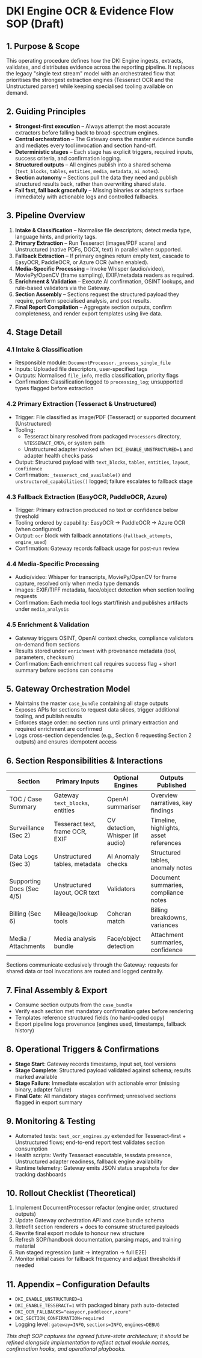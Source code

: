 ﻿# DKI Engine OCR & Evidence Flow SOP (Draft)

## 1. Purpose & Scope
This operating procedure defines how the DKI Engine ingests, extracts, validates, and distributes evidence across the reporting pipeline. It replaces the legacy "single text stream" model with an orchestrated flow that prioritises the strongest extraction engines (Tesseract OCR and the Unstructured parser) while keeping specialised tooling available on demand.

## 2. Guiding Principles
- **Strongest-first execution** – Always attempt the most accurate extractors before falling back to broad-spectrum engines.
- **Central orchestration** – The Gateway owns the master evidence bundle and mediates every tool invocation and section hand-off.
- **Deterministic stages** – Each stage has explicit triggers, required inputs, success criteria, and confirmation logging.
- **Structured outputs** – All engines publish into a shared schema (`text_blocks`, `tables`, `entities`, `media`, `metadata`, `ai_notes`).
- **Section autonomy** – Sections pull the data they need and publish structured results back, rather than overwriting shared state.
- **Fail fast, fall back gracefully** – Missing binaries or adapters surface immediately with actionable logs and controlled fallbacks.

## 3. Pipeline Overview
1. **Intake & Classification** – Normalise file descriptors; detect media type, language hints, and priority tags.
2. **Primary Extraction** – Run Tesseract (images/PDF scans) and Unstructured (native PDFs, DOCX, text) in parallel when supported.
3. **Fallback Extraction** – If primary engines return empty text, cascade to EasyOCR, PaddleOCR, or Azure OCR (when enabled).
4. **Media-Specific Processing** – Invoke Whisper (audio/video), MoviePy/OpenCV (frame sampling), EXIF/metadata readers as required.
5. **Enrichment & Validation** – Execute AI confirmation, OSINT lookups, and rule-based validators via the Gateway.
6. **Section Assembly** – Sections request the structured payload they require, perform specialised analysis, and post results.
7. **Final Report Compilation** – Aggregate section outputs, confirm completeness, and render export templates using live data.

## 4. Stage Detail
### 4.1 Intake & Classification
- Responsible module: `DocumentProcessor._process_single_file`
- Inputs: Uploaded file descriptors, user-specified tags
- Outputs: Normalised `file_info`, media classification, priority flags
- Confirmation: Classification logged to `processing_log`; unsupported types flagged before extraction

### 4.2 Primary Extraction (Tesseract & Unstructured)
- Trigger: File classified as image/PDF (Tesseract) or supported document (Unstructured)
- Tooling:
  - Tesseract binary resolved from packaged `Processors` directory, `%TESSERACT_CMD%`, or system path
  - Unstructured adapter invoked when `DKI_ENABLE_UNSTRUCTURED=1` and adapter health checks pass
- Output: Structured payload with `text_blocks`, `tables`, `entities`, `layout`, `confidence`
- Confirmation: `_tesseract_cmd_available()` and `unstructured_capabilities()` logged; failure escalates to fallback stage

### 4.3 Fallback Extraction (EasyOCR, PaddleOCR, Azure)
- Trigger: Primary extraction produced no text or confidence below threshold
- Tooling ordered by capability: EasyOCR -> PaddleOCR -> Azure OCR (when configured)
- Output: `ocr` block with fallback annotations (`fallback_attempts`, `engine_used`)
- Confirmation: Gateway records fallback usage for post-run review

### 4.4 Media-Specific Processing
- Audio/video: Whisper for transcripts, MoviePy/OpenCV for frame capture, resolved only when media type demands
- Images: EXIF/TIFF metadata, face/object detection when section tooling requests
- Confirmation: Each media tool logs start/finish and publishes artifacts under `media_analysis`

### 4.5 Enrichment & Validation
- Gateway triggers OSINT, OpenAI context checks, compliance validators on-demand from sections
- Results stored under `enrichment` with provenance metadata (tool, parameters, checksum)
- Confirmation: Each enrichment call requires success flag + short summary before sections can consume

## 5. Gateway Orchestration Model
- Maintains the master `case_bundle` containing all stage outputs
- Exposes APIs for sections to request data slices, trigger additional tooling, and publish results
- Enforces stage order: no section runs until primary extraction and required enrichment are confirmed
- Logs cross-section dependencies (e.g., Section 6 requesting Section 2 outputs) and ensures idempotent access

## 6. Section Responsibilities & Interactions
| Section | Primary Inputs | Optional Engines | Outputs Published |
|---------|----------------|------------------|-------------------|
| TOC / Case Summary | Gateway `text_blocks`, entities | OpenAI summariser | Overview narratives, key findings |
| Surveillance (Sec 2) | Tesseract text, frame OCR, EXIF | CV detection, Whisper (if audio) | Timeline, highlights, asset references |
| Data Logs (Sec 3) | Unstructured tables, metadata | AI Anomaly checks | Structured tables, anomaly notes |
| Supporting Docs (Sec 4/5) | Unstructured layout, OCR text | Validators | Document summaries, compliance notes |
| Billing (Sec 6) | Mileage/lookup tools | Cohcran match | Billing breakdowns, variances |
| Media / Attachments | Media analysis bundle | Face/object detection | Attachment summaries, confidence |

Sections communicate exclusively through the Gateway: requests for shared data or tool invocations are routed and logged centrally.

## 7. Final Assembly & Export
- Consume section outputs from the `case_bundle`
- Verify each section met mandatory confirmation gates before rendering
- Templates reference structured fields (no hard-coded copy)
- Export pipeline logs provenance (engines used, timestamps, fallback history)

## 8. Operational Triggers & Confirmations
- **Stage Start**: Gateway records timestamp, input set, tool versions
- **Stage Complete**: Structured payload validated against schema; results marked available
- **Stage Failure**: Immediate escalation with actionable error (missing binary, adapter failure)
- **Final Gate**: All mandatory stages confirmed; unresolved sections flagged in export summary

## 9. Monitoring & Testing
- Automated tests: `test_ocr_engines.py` extended for Tesseract-first + Unstructured flows; end-to-end report test validates section consumption
- Health scripts: Verify Tesseract executable, tessdata presence, Unstructured adapter readiness, fallback engine availability
- Runtime telemetry: Gateway emits JSON status snapshots for dev tracking dashboards

## 10. Rollout Checklist (Theoretical)
1. Implement DocumentProcessor refactor (engine order, structured outputs)
2. Update Gateway orchestration API and case bundle schema
3. Retrofit section renderers + docs to consume structured payloads
4. Rewrite final export module to honour new structure
5. Refresh SOP/handbook documentation, parsing maps, and training material
6. Run staged regression (unit -> integration -> full E2E)
7. Monitor initial cases for fallback frequency and adjust thresholds if needed

## 11. Appendix – Configuration Defaults
- `DKI_ENABLE_UNSTRUCTURED=1`
- `DKI_ENABLE_TESSERACT=1` with packaged binary path auto-detected
- `DKI_OCR_FALLBACKS="easyocr,paddleocr,azure"`
- `DKI_SECTION_CONFIRMATION=required`
- Logging level: `gateway=INFO`, `sections=INFO`, `engines=DEBUG`

*This draft SOP captures the agreed future-state architecture; it should be refined alongside implementation to reflect actual module names, confirmation hooks, and operational playbooks.*

